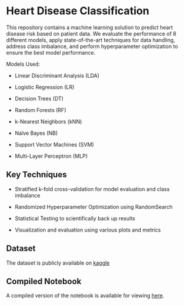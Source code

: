 # Heart Disease Classification

This repository contains a machine learning solution to predict heart disease risk based on patient data. We evaluate the performance of 8 different models, apply state-of-the-art techniques for data handling, address class imbalance, and perform hyperparameter optimization to ensure the best model performance.

Models Used:

- Linear Discriminant Analysis (LDA)

- Logistic Regression (LR)

- Decision Trees (DT)

- Random Forests (RF)

- k-Nearest Neighbors (kNN)

- Naïve Bayes (NB)

- Support Vector Machines (SVM)

- Multi-Layer Perceptron (MLP)

## Key Techniques
* Stratified k-fold cross-validation for model evaluation and class imbalance

* Randomized Hyperparameter Optimization using RandomSearch

* Statistical Testing to scientifically back up results

* Visualization and evaluation using various plots and metrics

## Dataset
The dataset is publicly available on [kaggle](https://www.kaggle.com/datasets/fedesoriano/heart-failure-prediction/)

## Compiled Notebook
A compiled version of the notebook is available for viewing [here](https://nbviewer.org/github/stavrosal/HeartDisease/blob/main/heart.ipynb).


